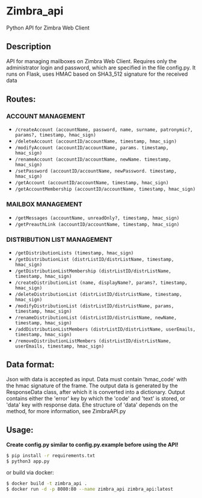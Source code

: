 # Zimbra_api
Python API for Zimbra Web Client

## Description

API for managing mailboxes on Zimbra Web Client. Requires only the administrator login and password, which are specified in the file config.py.
It runs on Flask, uses HMAC based on SHA3_512 signature for the received data

## Routes:
### ACCOUNT MANAGEMENT
- `/createAccount (accountName, password, name, surname, patronymic?, params?, timestamp, hmac_sign)`
- `/deleteAccount (accountID/accountName, timestamp, hmac_sign)`
- `/modifyAccount (accountID/accountName, params. timestamp, hmac_sign)`
- `/renameAccount (accountID/accountName, newName. timestamp, hmac_sign)`
- `/setPassword (accountID/accountName, newPassword. timestamp, hmac_sign)`
- `/getAccount (accountID/accountName, timestamp, hmac_sign)`
- `/getAccountMembership (accountID/accountName, timestamp, hmac_sign)`
### MAILBOX MANAGEMENT
- `/getMessages (accountName, unreadOnly?, timestamp, hmac_sign)`
- `/getPreauthLink (accountID/accountName, timestamp, hmac_sign)`
### DISTRIBUTION LIST MANAGEMENT
- `/getDistributionLists (timestamp, hmac_sign)`
- `/getDistributionList (distrListID/distrListName, timestamp, hmac_sign)`
- `/getDistributionListMembership (distrListID/distrListName, timestamp, hmac_sign)`
- `/createDistributionList (name, displayName?, params?, timestamp, hmac_sign)`
- `/deleteDistributionList (distrListID/distrListName, timestamp, hmac_sign)`
- `/modifyDistributionList (distrListID/distrListName, params, timestamp, hmac_sign)`
- `/renameDistributionList (distrListID/distrListName, newName, timestamp, hmac_sign)`
- `/addDistributionListMembers (distrListID/distrListName, userEmails, timestamp, hmac_sign)`
- `/removeDistributionListMembers (distrListID/distrListName, userEmails, timestamp, hmac_sign)`

## Data format:

Json with data is accepted as input. Data must contain 'hmac_code' with the hmac signature of the frame.
The output data is generated by the ResponseData class, after which it is converted into a dictionary. Output contains either the 'error' key by which the 'code' and 'text' is stored, or 'data' key with response data. Еhe structure of 'data' depends on the method, for more information, see ZimbraAPI.py

## Usage:
**Create config.py similar to config.py.example before using the API!**

```bash
$ pip install -r requirements.txt
$ python3 app.py
```

or build via docker:

```bash
$ docker build -t zimbra_api .
$ docker run -d -p 8080:80 --name zimbra_api zimbra_api:latest
```